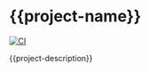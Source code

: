 # {{project-name}}

[![CI](https://github.com/{{gs-username}}/{{project-name}}/workflows/CI/badge.svg)](https://github.com/{{gs-username}}/{{project-name}}/actions)

{{project-description}}
